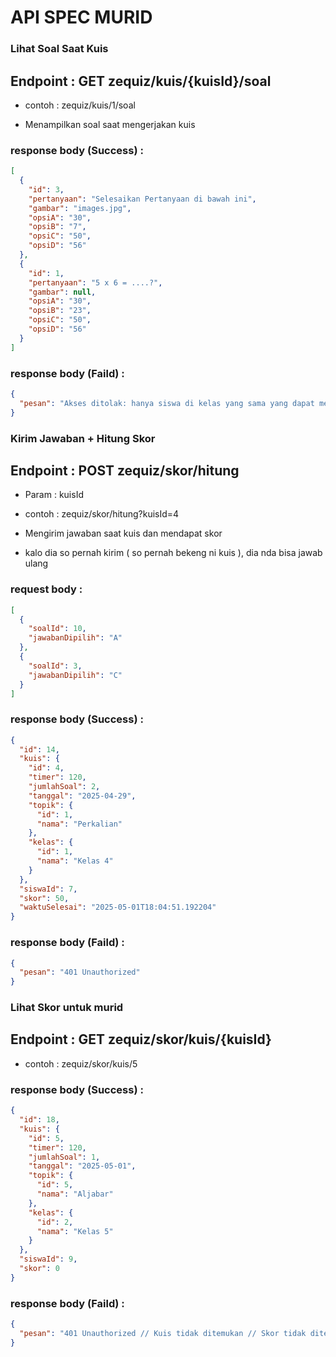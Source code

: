 # API SPEC MURID

### Lihat Soal Saat Kuis

## Endpoint : GET zequiz/kuis/{kuisId}/soal

- contoh : zequiz/kuis/1/soal

- Menampilkan soal saat mengerjakan kuis


### response body (Success) :
```json
[
  {
    "id": 3,
    "pertanyaan": "Selesaikan Pertanyaan di bawah ini",
    "gambar": "images.jpg",
    "opsiA": "30",
    "opsiB": "7",
    "opsiC": "50",
    "opsiD": "56"
  },
  {
    "id": 1,
    "pertanyaan": "5 x 6 = ....?",
    "gambar": null,
    "opsiA": "30",
    "opsiB": "23",
    "opsiC": "50",
    "opsiD": "56"
  }
]
```

### response body (Faild) :
```json
{
  "pesan": "Akses ditolak: hanya siswa di kelas yang sama yang dapat mengerjakan kuis ini"
}
```


### Kirim Jawaban + Hitung Skor

## Endpoint : POST zequiz/skor/hitung
- Param :
    kuisId

- contoh : zequiz/skor/hitung?kuisId=4

- Mengirim jawaban saat kuis dan mendapat skor

- kalo dia so pernah kirim ( so pernah bekeng ni kuis ), dia nda bisa jawab ulang


### request body :
```json
[
  {
    "soalId": 10,
    "jawabanDipilih": "A"
  },
  {
    "soalId": 3,
    "jawabanDipilih": "C"
  }
]
```

### response body (Success) :
```json
{
  "id": 14,
  "kuis": {
    "id": 4,
    "timer": 120,
    "jumlahSoal": 2,
    "tanggal": "2025-04-29",
    "topik": {
      "id": 1,
      "nama": "Perkalian"
    },
    "kelas": {
      "id": 1,
      "nama": "Kelas 4"
    }
  },
  "siswaId": 7,
  "skor": 50,
  "waktuSelesai": "2025-05-01T18:04:51.192204"
}
```

### response body (Faild) :
```json
{
  "pesan": "401 Unauthorized"
}
```

### Lihat Skor untuk murid

## Endpoint : GET zequiz/skor/kuis/{kuisId}

- contoh : zequiz/skor/kuis/5


### response body (Success) :
```json
{
  "id": 18,
  "kuis": {
    "id": 5,
    "timer": 120,
    "jumlahSoal": 1,
    "tanggal": "2025-05-01",
    "topik": {
      "id": 5,
      "nama": "Aljabar"
    },
    "kelas": {
      "id": 2,
      "nama": "Kelas 5"
    }
  },
  "siswaId": 9,
  "skor": 0
}
```

### response body (Faild) :
```json
{
  "pesan": "401 Unauthorized // Kuis tidak ditemukan // Skor tidak ditemukan"
}
```